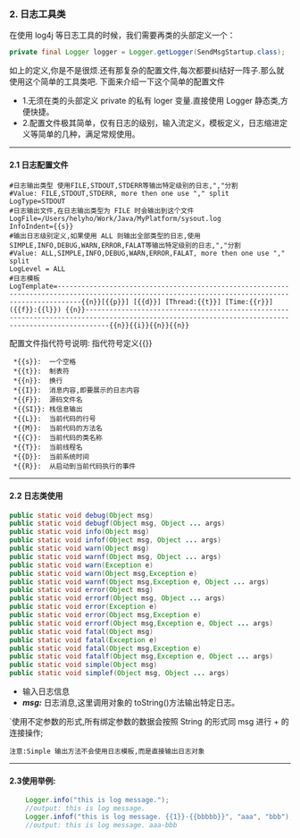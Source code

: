 ### 2. 日志工具类
在使用 log4j 等日志工具的时候，我们需要再类的头部定义一个：
```java
private final Logger logger = Logger.getLogger(SendMsgStartup.class);
```
如上的定义,你是不是很烦.还有那复杂的配置文件,每次都要纠结好一阵子.那么就使用这个简单的工具类吧.
下面来介绍一下这个简单的配置文件
 * 1.无须在类的头部定义 private 的私有 loger 变量.直接使用 Logger 静态类,方便快捷。
 * 2.配置文件极其简单，仅有日志的级别，输入流定义，模板定义，日志缩进定义等简单的几种，满足常规使用。

---------------------------

#### 2.1 日志配置文件
```properties
#日志输出类型 使用FILE,STDOUT,STDERR等输出特定级别的日志,","分割
#Value: FILE,STDOUT,STDERR, more then one use "," split
LogType=STDOUT
#日志输出文件,在日志输出类型为 FILE 时会输出到这个文件
LogFile=/Users/helyho/Work/Java/MyPlatform/sysout.log
InfoIndent={{s}}
#输出日志级别定义,如果使用 ALL 则输出全部类型的日志,使用SIMPLE,INFO,DEBUG,WARN,ERROR,FALAT等输出特定级别的日志,","分割
#Value: ALL,SIMPLE,INFO,DEBUG,WARN,ERROR,FALAT, more then one use "," split
LogLevel = ALL
#日志模板
LogTemplate=--------------------------------------------------------------------------------------------------------------------------------------------------{{n}}[{{p}}] [{{d}}] [Thread:{{t}}] [Time:{{r}}] ({{f}}:{{l}}) {{n}}--------------------------------------------------------------------------------------------------------------------------------------------------{{n}}{{i}}{{n}}{{n}}
```
配置文件指代符号说明:
指代符号定义{{}}
```
 *{{s}}:  一个空格
 *{{t}}:  制表符
 *{{n}}:  换行
 *{{I}}:  消息内容,即要展示的日志内容
 *{{F}}:  源码文件名
 *{{SI}}: 栈信息输出
 *{{L}}:  当前代码的行号
 *{{M}}:  当前代码的方法名
 *{{C}}:  当前代码的类名称
 *{{T}}:  当前线程名
 *{{D}}:  当前系统时间
 *{{R}}:  从启动到当前代码执行的事件
```

---------------------------

#### 2.2 日志类使用
```java
public static void debug(Object msg)
public static void debugf(Object msg, Object ... args)
public static void info(Object msg)
public static void infof(Object msg, Object ... args)
public static void warn(Object msg)
public static void warnf(Object msg, Object ... args)
public static void warn(Exception e)
public static void warn(Object msg,Exception e)
public static void warnf(Object msg,Exception e, Object ... args)
public static void error(Object msg) 
public static void errorf(Object msg, Object ... args) 
public static void error(Exception e)
public static void error(Object msg,Exception e)
public static void errorf(Object msg,Exception e, Object ... args)
public static void fatal(Object msg)
public static void fatal(Exception e)
public static void fatal(Object msg,Exception e)
public static void fatalf(Object msg,Exception e, Object ... args)
public static void simple(Object msg)
public static void simplef(Object msg, Object ... args)
```
 - 输入日志信息
 - ***msg:*** 日志消息,这里调用对象的 toString()方法输出特定日志。

 `使用不定参数的形式,所有绑定参数的数据会按照 String 的形式同 msg 进行 + 的连接操作;

 `注意:Simple 输出方法不会使用日志模板,而是直接输出日志对象`

------------------------

#### 2.3使用举例:
```java
    Logger.info("this is log message.");
	//output: this is log message.
	Logger.infof("this is log message. {{1}}-{{bbbbb}}", "aaa", "bbb");
	//output: this is log message. aaa-bbb
```